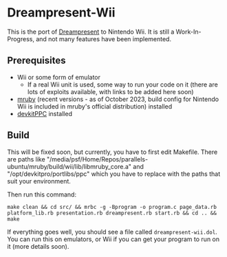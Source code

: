 # Dreampresent-Wii

This is the port of [Dreampresent](https://github.com/yujiyokoo/dreampresent) to Nintendo Wii.
It is still a Work-In-Progress, and not many features have been implemented.

## Prerequisites

* Wii or some form of emulator
  * If a real Wii unit is used, some way to run your code on it (there are lots of exploits available, with links to be added here soon)
* [mruby](https://github.com/mruby/mruby) (recent versions - as of October 2023, build config for Nintendo Wii is included in mruby's official distribution) installed
* [devkitPPC](https://wiibrew.org/wiki/DevkitPPC) installed

## Build

This will be fixed soon, but currently, you have to first edit Makefile. There are paths like "/media/psf/Home/Repos/parallels-ubuntu/mruby/build/wii/lib/libmruby_core.a" and "/opt/devkitpro/portlibs/ppc" which you have to replace with the paths that suit your environment.

Then run this command:
```
make clean && cd src/ && mrbc -g -Bprogram -o program.c page_data.rb platform_lib.rb presentation.rb dreampresent.rb start.rb && cd .. && make
```

If everything goes well, you should see a file called `dreampresent-wii.dol`. You can run this on emulators, or Wii if you can get your program to run on it (more details soon).

